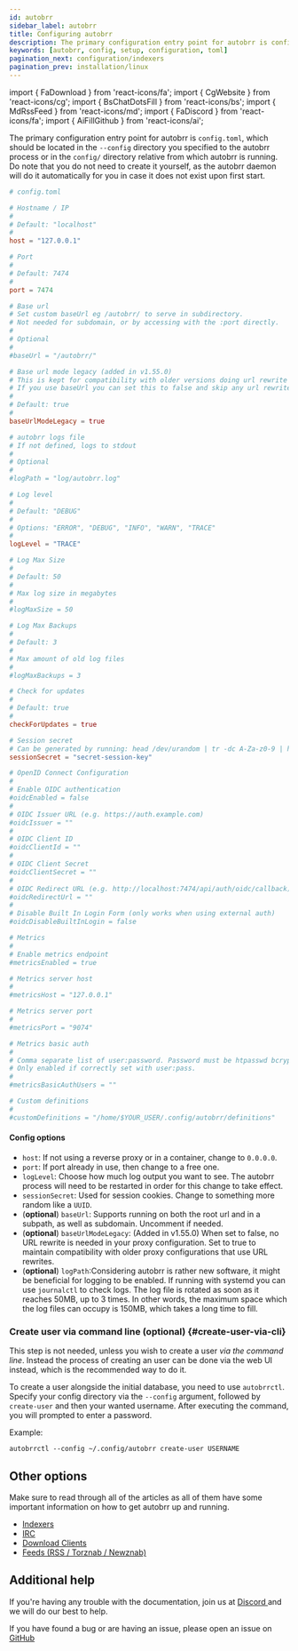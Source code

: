 ```yaml
---
id: autobrr
sidebar_label: autobrr
title: Configuring autobrr
description: The primary configuration entry point for autobrr is config.toml, which should be located in the config directory you specified to the autobrr process or in the config directory relative from which autobrr is running.
keywords: [autobrr, config, setup, configuration, toml]
pagination_next: configuration/indexers
pagination_prev: installation/linux
---
```


import { FaDownload } from 'react-icons/fa';
import { CgWebsite } from 'react-icons/cg';
import { BsChatDotsFill } from 'react-icons/bs';
import { MdRssFeed } from 'react-icons/md';
import { FaDiscord } from 'react-icons/fa';
import { AiFillGithub } from 'react-icons/ai';

The primary configuration entry point for autobrr is `config.toml`, which should be located in the `--config` directory you specified to the autobrr process or in the `config/` directory relative from which autobrr is running. Do note that you do not need to create it yourself, as the autobrr daemon will do it automatically for you in case it does not exist upon first start.

```toml title="config.toml"
# config.toml

# Hostname / IP
#
# Default: "localhost"
#
host = "127.0.0.1"

# Port
#
# Default: 7474
#
port = 7474

# Base url
# Set custom baseUrl eg /autobrr/ to serve in subdirectory.
# Not needed for subdomain, or by accessing with the :port directly.
#
# Optional
#
#baseUrl = "/autobrr/"

# Base url mode legacy (added in v1.55.0)
# This is kept for compatibility with older versions doing url rewrite on the proxy.
# If you use baseUrl you can set this to false and skip any url rewrite in your proxy.
#
# Default: true
#
baseUrlModeLegacy = true

# autobrr logs file
# If not defined, logs to stdout
#
# Optional
#
#logPath = "log/autobrr.log"

# Log level
#
# Default: "DEBUG"
#
# Options: "ERROR", "DEBUG", "INFO", "WARN", "TRACE"
#
logLevel = "TRACE"

# Log Max Size
#
# Default: 50
#
# Max log size in megabytes
#
#logMaxSize = 50

# Log Max Backups
#
# Default: 3
#
# Max amount of old log files
#
#logMaxBackups = 3

# Check for updates
#
# Default: true
#
checkForUpdates = true

# Session secret
# Can be generated by running: head /dev/urandom | tr -dc A-Za-z0-9 | head -c16
sessionSecret = "secret-session-key"

# OpenID Connect Configuration
#
# Enable OIDC authentication
#oidcEnabled = false
#
# OIDC Issuer URL (e.g. https://auth.example.com)
#oidcIssuer = ""
#
# OIDC Client ID
#oidcClientId = ""
#
# OIDC Client Secret
#oidcClientSecret = ""
#
# OIDC Redirect URL (e.g. http://localhost:7474/api/auth/oidc/callback)
#oidcRedirectUrl = ""
#
# Disable Built In Login Form (only works when using external auth)
#oidcDisableBuiltInLogin = false

# Metrics
#
# Enable metrics endpoint
#metricsEnabled = true

# Metrics server host
#
#metricsHost = "127.0.0.1"

# Metrics server port
#
#metricsPort = "9074"

# Metrics basic auth
#
# Comma separate list of user:password. Password must be htpasswd bcrypt hashed. Use autobrrctl to generate.
# Only enabled if correctly set with user:pass.
#
#metricsBasicAuthUsers = ""

# Custom definitions
#
#customDefinitions = "/home/$YOUR_USER/.config/autobrr/definitions"
```

#### Config options

- `host`: If not using a reverse proxy or in a container, change to `0.0.0.0`.
- `port`: If port already in use, then change to a free one.
- `logLevel`: Choose how much log output you want to see. The autobrr process will need to be restarted in order for this change to take effect.
- `sessionSecret`: Used for session cookies. Change to something more random like a `UUID`.
- (**optional**) `baseUrl`: Supports running on both the root url and in a subpath, as well as subdomain. Uncomment if needed.
- (**optional**) `baseUrlModeLegacy`: (Added in v1.55.0) When set to false, no URL rewrite is needed in your proxy configuration. Set to true to maintain compatibility with older proxy configurations that use URL rewrites.
- (**optional**) `logPath`:Considering autobrr is rather new software, it might be beneficial for logging to be enabled. If running with systemd you can use `journalctl` to check logs. The log file is rotated as soon as it reaches 50MB, up to 3 times. In other words, the maximum space which the log files can occupy is 150MB, which takes a long time to fill.

### Create user via command line (optional) {#create-user-via-cli}

This step is not needed, unless you wish to create a user _via the command line_. Instead the process of creating an user can be done via the web UI instead, which is the recommended way to do it.

To create a user alongside the initial database, you need to use `autobrrctl`. Specify your config directory via the `--config` argument, followed by `create-user` and then your wanted username. After executing the command, you will prompted to enter a password.

Example:

```shell
autobrrctl --config ~/.config/autobrr create-user USERNAME
```

## Other options

Make sure to read through all of the articles as all of them have some important information on how to get autobrr up and running.

- [Indexers <CgWebsite />](./indexers.md)
- [IRC <BsChatDotsFill />](./irc.md)
- [Download Clients <FaDownload />](./download-clients/dedicated)
- [Feeds (RSS / Torznab / Newznab) <MdRssFeed />](./feeds.md)

## Additional help

If you're having any trouble with the documentation, join us at [Discord <FaDiscord />](https://discord.gg/8s5d8pFhba) and we will do our best to help.

If you have found a bug or are having an issue, please open an issue on [GitHub <AiFillGithub />](https://github.com/autobrr/autobrr/issues/)
